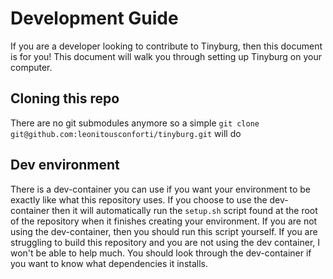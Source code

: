 # Development Guide

If you are a developer looking to contribute to Tinyburg, then this document is for you! This document will walk you through setting up Tinyburg on your computer.

## Cloning this repo

There are no git submodules anymore so a simple `git clone git@github.com:leonitousconforti/tinyburg.git` will do

## Dev environment

There is a dev-container you can use if you want your environment to be exactly like what this repository uses. If you choose to use the dev-container then it will automatically run the `setup.sh` script found at the root of the repository when it finishes creating your environment. If you are not using the dev-container, then you should run this script yourself. If you are struggling to build this repository and you are not using the dev container, I won't be able to help much. You should look through the dev-container if you want to know what dependencies it installs.
